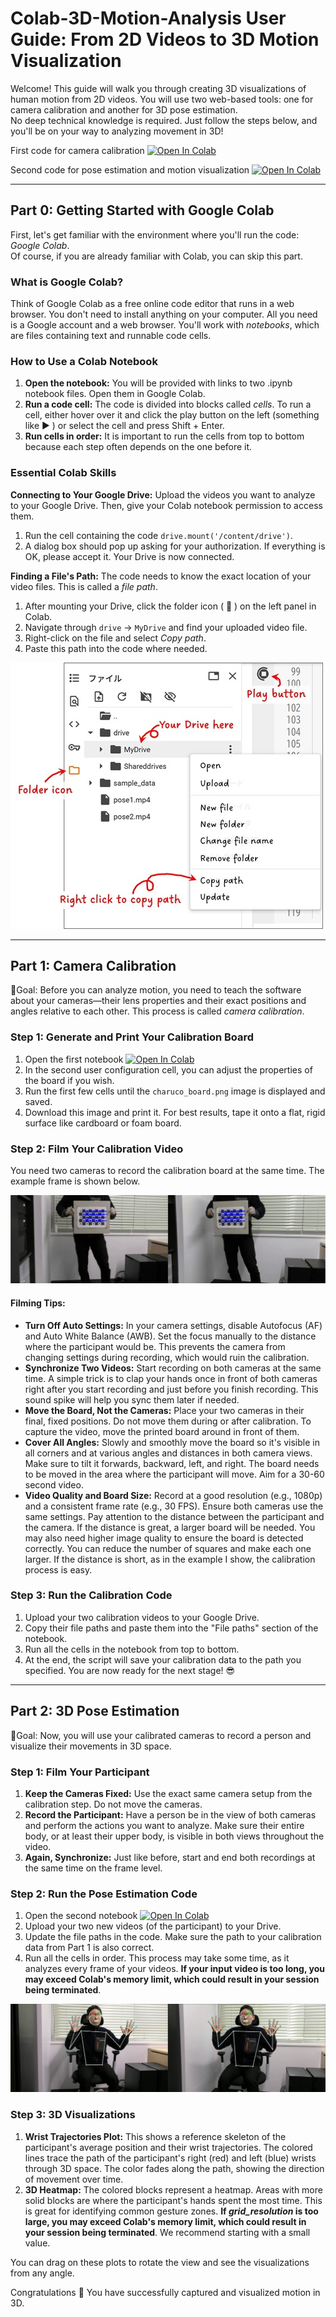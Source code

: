 # Colab-3D-Motion-Analysis User Guide: From 2D Videos to 3D Motion Visualization
Welcome! This guide will walk you through creating 3D visualizations of human motion from 2D videos. You will use two web-based tools: one for camera calibration and another for 3D pose estimation.  
No deep technical knowledge is required. Just follow the steps below, and you'll be on your way to analyzing movement in 3D!

First code for camera calibration [![Open In Colab](https://colab.research.google.com/assets/colab-badge.svg)](https://colab.research.google.com/github/naotoienaga/Colab-3D-Motion-Analysis/blob/main/CameraCalibration.ipynb)

Second code for pose estimation and motion visualization [![Open In Colab](https://colab.research.google.com/assets/colab-badge.svg)](https://colab.research.google.com/github/naotoienaga/Colab-3D-Motion-Analysis/blob/main/PoseEstimation.ipynb)

---

## **Part 0: Getting Started with Google Colab**
First, let's get familiar with the environment where you'll run the code: _Google Colab_.  
Of course, if you are already familiar with Colab, you can skip this part.

### **What is Google Colab?**  
Think of Google Colab as a free online code editor that runs in a web browser. You don't need to install anything on your computer. All you need is a Google account and a web browser. You'll work with _notebooks_, which are files containing text and runnable code cells.

### **How to Use a Colab Notebook**
1.  **Open the notebook:** You will be provided with links to two .ipynb notebook files. Open them in Google Colab.
2.  **Run a code cell:** The code is divided into blocks called _cells_. To run a cell, either hover over it and click the play button on the left (something like :arrow_forward: ) or select the cell and press Shift + Enter.
3. **Run cells in order:** It is important to run the cells from top to bottom because each step often depends on the one before it.

### **Essential Colab Skills**
**Connecting to Your Google Drive:** Upload the videos you want to analyze to your Google Drive. Then, give your Colab notebook permission to access them.
1.  Run the cell containing the code `drive.mount('/content/drive')`.
2.  A dialog box should pop up asking for your authorization. If everything is OK, please accept it. Your Drive is now connected.

**Finding a File's Path:** The code needs to know the exact location of your video files. This is called a _file path_.
1.  After mounting your Drive, click the folder icon ( :file_folder: ) on the left panel in Colab.
2.  Navigate through `drive` -> `MyDrive` and find your uploaded video file.
3.  Right-click on the file and select _Copy path_.
4.  Paste this path into the code where needed.

<img src="images/colab.jpg" width="500">

---

## **Part 1: Camera Calibration**
:dart:Goal: Before you can analyze motion, you need to teach the software about your cameras—their lens properties and their exact positions and angles relative to each other. This process is called _camera calibration_.

### **Step 1: Generate and Print Your Calibration Board**
1.  Open the first notebook [![Open In Colab](https://colab.research.google.com/assets/colab-badge.svg)](https://colab.research.google.com/github/naotoienaga/Colab-3D-Motion-Analysis/blob/main/CameraCalibration.ipynb)
2.  In the second user configuration cell, you can adjust the properties of the board if you wish.
3.  Run the first few cells until the `charuco_board.png` image is displayed and saved.
4.  Download this image and print it. For best results, tape it onto a flat, rigid surface like cardboard or foam board.

### **Step 2: Film Your Calibration Video**
You need two cameras to record the calibration board at the same time. The example frame is shown below.

![Calibration example](images/calib.jpg)

#### **Filming Tips:**
* **Turn Off Auto Settings:** In your camera settings, disable Autofocus (AF) and Auto White Balance (AWB). Set the focus manually to the distance where the participant would be. This prevents the camera from changing settings during recording, which would ruin the calibration.
* **Synchronize Two Videos:** Start recording on both cameras at the same time. A simple trick is to clap your hands once in front of both cameras right after you start recording and just before you finish recording. This sound spike will help you sync them later if needed.
* **Move the Board, Not the Cameras:** Place your two cameras in their final, fixed positions. Do not move them during or after calibration. To capture the video, move the printed board around in front of them.
* **Cover All Angles:** Slowly and smoothly move the board so it's visible in all corners and at various angles and distances in both camera views. Make sure to tilt it forwards, backward, left, and right. The board needs to be moved in the area where the participant will move. Aim for a 30-60 second video.
* **Video Quality and Board Size:** Record at a good resolution (e.g., 1080p) and a consistent frame rate (e.g., 30 FPS). Ensure both cameras use the same settings. Pay attention to the distance between the participant and the camera. If the distance is great, a larger board will be needed. You may also need higher image quality to ensure the board is detected correctly. You can reduce the number of squares and make each one larger. If the distance is short, as in the example I show, the calibration process is easy.

### **Step 3: Run the Calibration Code**
1.  Upload your two calibration videos to your Google Drive.
2.  Copy their file paths and paste them into the "File paths" section of the notebook.
3.  Run all the cells in the notebook from top to bottom.
4.  At the end, the script will save your calibration data to the path you specified. You are now ready for the next stage! :sunglasses:

---

## **Part 2: 3D Pose Estimation**
:dart:Goal: Now, you will use your calibrated cameras to record a person and visualize their movements in 3D space.

### **Step 1: Film Your Participant**
1.  **Keep the Cameras Fixed:** Use the exact same camera setup from the calibration step. Do not move the cameras.
2.  **Record the Participant:** Have a person be in the view of both cameras and perform the actions you want to analyze. Make sure their entire body, or at least their upper body, is visible in both views throughout the video.
3.  **Again, Synchronize:** Just like before, start and end both recordings at the same time on the frame level.

### **Step 2: Run the Pose Estimation Code**
1.  Open the second notebook [![Open In Colab](https://colab.research.google.com/assets/colab-badge.svg)](https://colab.research.google.com/github/naotoienaga/Colab-3D-Motion-Analysis/blob/main/PoseEstimation.ipynb)
2.  Upload your two new videos (of the participant) to your Drive.
3.  Update the file paths in the code. Make sure the path to your calibration data from Part 1 is also correct.
4.  Run all the cells in order. This process may take some time, as it analyzes every frame of your videos. **If your input video is too long, you may exceed Colab's memory limit, which could result in your session being terminated**.

![Calibration example](images/pose.jpg)

### **Step 3: 3D Visualizations**
1.  **Wrist Trajectories Plot:** This shows a reference skeleton of the participant's average position and their wrist trajectories. The colored lines trace the path of the participant's right (red) and left (blue) wrists through 3D space. The color fades along the path, showing the direction of movement over time.
2.  **3D Heatmap:** The colored blocks represent a heatmap. Areas with more solid blocks are where the participant's hands spent the most time. This is great for identifying common gesture zones. **If _grid_resolution_ is too large, you may exceed Colab's memory limit, which could result in your session being terminated**. We recommend starting with a small value.

You can drag on these plots to rotate the view and see the visualizations from any angle.

Congratulations :tada: You have successfully captured and visualized motion in 3D.
